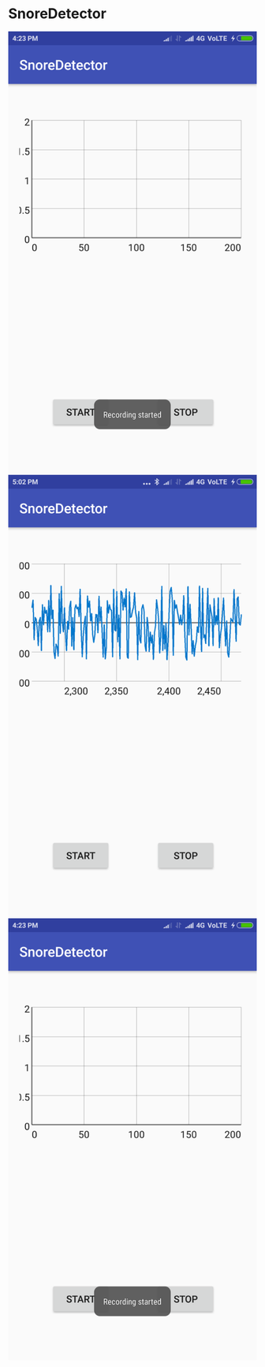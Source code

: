 # SnoreDetector
![](https://github.com/Himanshuc961/SnoreDetector/blob/master/Screenshots/Screenshot_2017-08-27-16-23-01-176_com.himanshuc961gmail.snoredetector.png)
![](https://github.com/Himanshuc961/SnoreDetector/blob/master/Screenshots/Screenshot_2017-08-27-17-02-55-259_com.himanshuc961gmail.snoredetector.png)
![](https://github.com/Himanshuc961/SnoreDetector/blob/master/Screenshots/Screenshot_2017-08-27-16-23-01-176_com.himanshuc961gmail.snoredetector.png)
